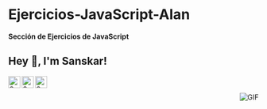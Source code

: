 # Ejercicios-JavaScript-Alan
**Sección de Ejercicios de JavaScript**

<h2 title="hehehe"> Hey 👋, I'm Sanskar!</h2>

<a href="https://www.linkedin.com/in/sanskar-jaiswal-102b661a3/">
  <img align="left" alt="Sanskar's LinkedIn" width="24px" src="https://img.icons8.com/nolan/96/linkedin.png" />
</a>
<a href="https://www.instagram.com/j.sanskarr/">
  <img align="left" alt="Sanskar's Instagram" width="24px" src="https://img.icons8.com/nolan/96/instagram-new.png" />
</a>
<a href="https://twitter.com/TitanWithKagune">
  <img align="left" alt="Sanskar's Twitter" width="24px" src="https://img.icons8.com/nolan/96/twitter.png" />
</a>




<br />
<br />


 

  <img align="right" alt="GIF" src="https://midu.dev/images/wallpapers/javascript-small-horizontal-4k.png" />
